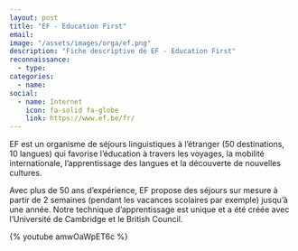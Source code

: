 ```yaml
---
layout: post
title: "EF - Education First"
email: 
image: "/assets/images/orga/ef.png"
description: "Fiche descriptive de EF - Education First"
reconnaissance:
  - type: 
categories: 
  - name: 
social:
  - name: Internet
    icon: fa-solid fa-globe
    link: https://www.ef.be/fr/
---
```

EF est un organisme de séjours linguistiques à l’étranger (50 destinations, 10 langues) qui favorise l’éducation à travers les voyages, la mobilité internationale, l’apprentissage des langues et la découverte de nouvelles cultures.

Avec plus de 50 ans d’expérience, EF propose des séjours sur mesure à partir de 2 semaines (pendant les vacances scolaires par exemple) jusqu’à une année. Notre technique d’apprentissage est unique et a été créée avec l’Université de Cambridge et le British Council.

{% youtube amwOaWpET6c %}
